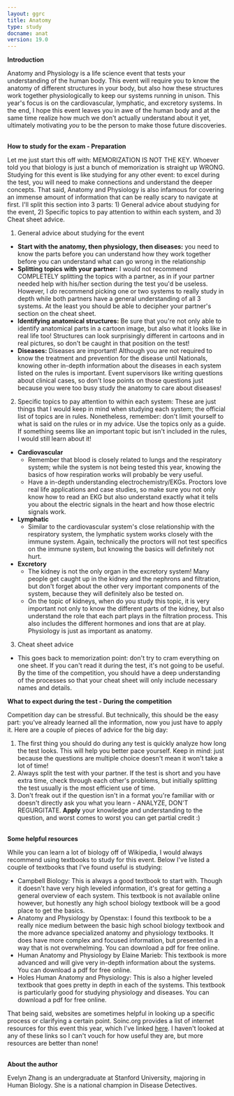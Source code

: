 ```yaml
---
layout: ggrc
title: Anatomy
type: study
docname: anat
version: 19.0
---
```


**Introduction**

Anatomy and Physiology is a life science event that tests your understanding of the human body. This event will require you to know the anatomy of different structures in your body, but also how these structures work together physiologically to keep our systems running in unison. This year&#39;s focus is on the cardiovascular, lymphatic, and excretory systems. In the end, I hope this event leaves you in awe of the human body and at the same time realize how much we don&#39;t actually understand about it yet, ultimately motivating _you_ to be the person to make those future discoveries.

<br>**How to study for the exam - Preparation**

Let me just start this off with: MEMORIZATION IS NOT THE KEY. Whoever told you that biology is just a bunch of memorization is straight up WRONG. Studying for this event is like studying for any other event: to excel during the test, you will need to make connections and understand the deeper concepts. That said, Anatomy and Physiology is also infamous for covering an immense amount of information that can be really scary to navigate at first. I&#39;ll split this section into 3 parts: 1) General advice about studying for the event, 2) Specific topics to pay attention to within each system, and 3) Cheat sheet advice.

1) General advice about studying for the event

- **Start with the anatomy, then physiology, then diseases:** you need to know the parts before you can understand how they work together before you can understand what can go wrong in the relationship
- **Splitting topics with your partner:** I would not recommend COMPLETELY splitting the topics with a partner, as in if your partner needed help with his/her section during the test you&#39;d be useless. However, I _do_ recommend picking one or two systems to really study in depth while both partners have a general understanding of all 3 systems. At the least you should be able to decipher your partner&#39;s section on the cheat sheet.
- **Identifying anatomical structures:** Be sure that you&#39;re not only able to identify anatomical parts in a cartoon image, but also what it looks like in real life too! Structures can look surprisingly different in cartoons and in real pictures, so don&#39;t be caught in that position on the test!
- **Diseases:** Diseases are important! Although you are not required to know the treatment and prevention for the disease until Nationals, knowing other in-depth information about the diseases in each system listed on the rules is important. Event supervisors like writing questions about clinical cases, so don&#39;t lose points on those questions just because you were too busy study the anatomy to care about diseases!

2) Specific topics to pay attention to within each system: These are just things that I would keep in mind when studying each system; the official list of topics are in rules. Nonetheless, remember: don&#39;t limit yourself to what is said on the rules or in my advice. Use the topics only as a guide. If something seems like an important topic but isn&#39;t included in the rules, I would still learn about it!

- **Cardiovascular**
  - Remember that blood is closely related to lungs and the respiratory system; while the system is not being tested this year, knowing the basics of how respiration works will probably be very useful.
  - Have a in-depth understanding electrochemistry/EKGs. Proctors love real life applications and case studies, so make sure you not only know how to read an EKG but also understand exactly what it tells you about the electric signals in the heart and how those electric signals work.
- **Lymphatic**
  - Similar to the cardiovascular system&#39;s close relationship with the respiratory system, the lymphatic system works closely with the immune system. Again, technically the proctors will not test specifics on the immune system, but knowing the basics will definitely not hurt.
- **Excretory**
  - The kidney is not the only organ in the excretory system! Many people get caught up in the kidney and the nephrons and filtration, but don&#39;t forget about the other very important components of the system, because they will definitely also be tested on.
  - On the topic of kidneys, when do you study this topic, it is very important not only to know the different parts of the kidney, but also understand the role that each part plays in the filtration process. This also includes the different hormones and ions that are at play. Physiology is just as important as anatomy.

3) Cheat sheet advice

- This goes back to memorization point: don&#39;t try to cram everything on one sheet. If you can&#39;t read it during the test, it&#39;s not going to be useful. By the time of the competition, you should have a deep understanding of the processes so that your cheat sheet will only include necessary names and details.

**What to expect during the test - During the competition**

Competition day can be stressful. But technically, this should be the easy part: you&#39;ve already learned all the information, now you just have to apply it. Here are a couple of pieces of advice for the big day:

1. The first thing you should do during any test is quickly analyze how long the test looks. This will help you better pace yourself. Keep in mind: just because the questions are multiple choice doesn&#39;t mean it won&#39;t take a lot of time!
2. Always split the test with your partner. If the test is short and you have extra time, check through each other&#39;s problems, but initially splitting the test usually is the most efficient use of time.
3. Don&#39;t freak out if the question isn&#39;t in a format you&#39;re familiar with or doesn&#39;t directly ask you what you learn -  ANALYZE, DON&#39;T REGURGITATE. **Apply** your knowledge and understanding to the question, and worst comes to worst you can get partial credit :)

<br>**Some helpful resources**

While you can learn a lot of biology off of Wikipedia, I would always recommend using textbooks to study for this event. Below I&#39;ve listed a couple of textbooks that I&#39;ve found useful is studying:

- Campbell Biology: This is always a good textbook to start with. Though it doesn&#39;t have very high leveled information, it&#39;s great for getting a general overview of each system. This textbook is not available online however, but honestly any high school biology textbook will be a good place to get the basics.
- Anatomy and Physiology by Openstax: I found this textbook to be a really nice medium between the basic high school biology textbook and the more advance specialized anatomy and physiology textbooks. It does have more complex and focused information, but presented in a way that is not overwhelming. You can download a pdf for free online.
- Human Anatomy and Physiology by Elaine Marieb: This textbook is more advanced and will give very in-depth information about the systems. You can download a pdf for free online.
- Holes Human Anatomy and Physiology: This is also a higher leveled textbook that goes pretty in depth in each of the systems. This textbook is particularly good for studying physiology and diseases. You can download a pdf for free online.

That being said, websites are sometimes helpful in looking up a specific process or clarifying a certain point. Soinc.org provides a list of internet resources for this event this year, which I&#39;ve linked [here](https://www.soinc.org/sites/default/files/uploaded_files/19_A%26P_YR4_INTERNET_Resources.pdf). I haven&#39;t looked at any of these links so I can&#39;t vouch for how useful they are, but more resources are better than none!

<br>**About the author**

Evelyn Zhang is an undergraduate at Stanford University, majoring in Human Biology. She is a national champion in Disease Detectives.